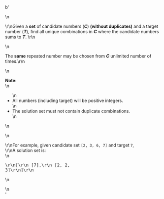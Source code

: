 b'<div class="question-description">\n<p><p>\r\nGiven a <b>set</b> of candidate numbers (<b><i>C</i></b>) <b>(without duplicates)</b> and a target number (<b><i>T</i></b>), find all unique combinations in <b><i>C</i></b> where the candidate numbers sums to <b><i>T</i></b>. \r\n</p>\n<p>The <b>same</b> repeated number may be chosen from <b><i>C</i></b> unlimited number of times.\r\n</p>\n<p><b>Note:</b><br/>\n<ul>\n<li>All numbers (including target) will be positive integers.</li>\n<li>The solution set must not contain duplicate combinations.</li>\n</ul>\n</p>\n<p>\r\nFor example, given candidate set <code>[2, 3, 6, 7]</code> and target <code>7</code>, <br/>\r\nA solution set is: <br/>\n<pre>\r\n[\r\n  [7],\r\n  [2, 2, 3]\r\n]\r\n</pre>\n</p></p>\n</div>'